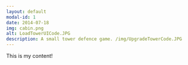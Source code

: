 ```yaml
---
layout: default
modal-id: 1
date: 2014-07-18
img: cabin.png
alt: LoadTowerUICode.JPG
description: A small tower defence game. /img/UpgradeTowerCode.JPG
---
```


This is my content!